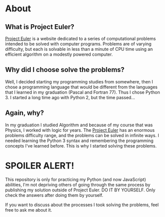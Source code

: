# About

## What is Project Euler?

[Project Euler](https://projecteuler.net/) is a website dedicated to a series of computational problems intended to be solved with computer programs.
Problems are of varying difficulty, but each is solvable in less than a minute of CPU time using an efficient algorithm on a modestly powered computer.

## Why did I choose solve the problems?

Well, I decided starting my programming studies from somewhere, then I chose a programming language that would be different from the languages that I learned in my graduation (Pascal and Fortran 77). Thus I chose Python 3. I started a long time ago with Python 2, but the time passed...

## Again, why?

In my graduation I studied Algorithm and because of my course that was Physics, I worked with logic for years. The [Project Euler](https://projecteuler.net/) has an enormous problems difficulty range, and the problems can be solved in infinite ways. I needed learning the Python 3 syntax and remembering the programming concepts I've learned before. This is why I started solving these problems.

# SPOILER ALERT!

This repository is only for practicing my Python (and now JavaScript) abilities, I'm not depriving others of going through the same process by publishing my solution outside of Project Euler. DO IT BY YOURSELF. Only check the answers after doing them by yourself.

If you want to discuss about the processes I took solving the problems, feel free to ask me about it.
